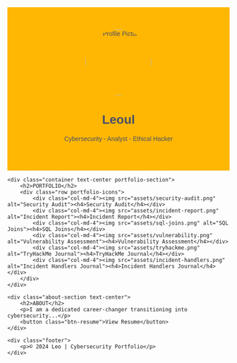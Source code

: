 <!DOCTYPE html>
<html lang="en">
<head>
    <meta charset="UTF-8">
    <meta name="viewport" content="width=device-width, initial-scale=1.0">
    <title>Cybersecurity Portfolio</title>
    <link rel="stylesheet" href="https://cdn.jsdelivr.net/npm/bootstrap@5.3.0/dist/css/bootstrap.min.css">
    <style>
        body { font-family: Arial, sans-serif; }
        .hero { background: #ffb703; color: #4a4e69; padding: 50px 0; text-align: center; }
        .hero img { width: 150px; border-radius: 50%; }
        .portfolio-section { padding: 50px 0; }
        .portfolio-icons img { width: 100px; }
        .about-section { background: #ffb703; padding: 50px 0; }
        .footer { background: #4a4e69; color: white; padding: 20px 0; text-align: center; }
        .btn-resume { background: #4a4e69; color: white; border-radius: 5px; padding: 10px 20px; }
    </style>
</head>
<body>
    <div class="hero">
        <img src="assets/profile.jpg" alt="Profile Picture">
        <h1>Leoul</h1>
        <p>Cybersecurity - Analyst - Ethical Hacker</p>
    </div>

    <div class="container text-center portfolio-section">
        <h2>PORTFOLIO</h2>
        <div class="row portfolio-icons">
            <div class="col-md-4"><img src="assets/security-audit.png" alt="Security Audit"><h4>Security Audit</h4></div>
            <div class="col-md-4"><img src="assets/incident-report.png" alt="Incident Report"><h4>Incident Report</h4></div>
            <div class="col-md-4"><img src="assets/sql-joins.png" alt="SQL Joins"><h4>SQL Joins</h4></div>
            <div class="col-md-4"><img src="assets/vulnerability.png" alt="Vulnerability Assessment"><h4>Vulnerability Assessment</h4></div>
            <div class="col-md-4"><img src="assets/tryhackme.png" alt="TryHackMe Journal"><h4>TryHackMe Journal</h4></div>
            <div class="col-md-4"><img src="assets/incident-handlers.png" alt="Incident Handlers Journal"><h4>Incident Handlers Journal</h4></div>
        </div>
    </div>

    <div class="about-section text-center">
        <h2>ABOUT</h2>
        <p>I am a dedicated career-changer transitioning into cybersecurity...</p>
        <button class="btn-resume">View Resume</button>
    </div>

    <div class="footer">
        <p>© 2024 Leo | Cybersecurity Portfolio</p>
    </div>
</body>
</html>
